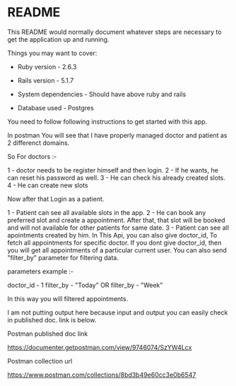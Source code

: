 # README

This README would normally document whatever steps are necessary to get the
application up and running.

Things you may want to cover:

* Ruby version - 2.6.3 

* Rails version - 5.1.7

* System dependencies - Should have above ruby and rails 

* Database used - Postgres


You need to follow following instructions to get started with this app.


In postman You will see that I have properly managed doctor and patient as 2 differenct domains.

So For doctors :-

1 - doctor needs to be register himself and then login.
2 - If he wants, he can reset his password as well.
3 - He can check his already created slots.
4 - He can create new slots


Now after that Login as a patient.

1 - Patient can see all available slots in the app.
2 - He can book any preferred slot and create a appointment. After that, that slot will be booked and will not available for other patients for same date.
3 -  Patient can see all apointments created by him. In This Api, you can also give doctor_id, To fetch all appointments for specific doctor. If you dont give doctor_id, then you will get all appointments of a particular current user. You can also send "filter_by" parameter for filtering data.

parameters example :-

doctor_id - 1
filter_by - "Today" OR filter_by - "Week"  

In this way you will filtered appointments.




I am not putting output here because input and output you can easily check in published doc. link is below.



Postman published doc link

https://documenter.getpostman.com/view/9746074/SzYW4Lcx


Postman collection url

https://www.postman.com/collections/8bd3b49e60cc3e0b6547


